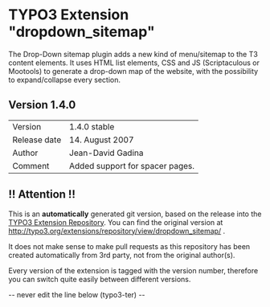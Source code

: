 # TYPO3 Extension "dropdown_sitemap"
The Drop-Down sitemap plugin adds a new kind of menu/sitemap to the T3 content elements. It uses HTML list elements, CSS and JS (Scriptaculous or Mootools) to generate a drop-down map of the website, with the possibility to expand/collapse every section.

## Version 1.4.0




<table>
	<tr><td>Version</td><td>1.4.0 stable</td></tr>
	<tr><td>Release date</td><td>14. August 2007</td></tr>
	<tr><td>Author</td><td>Jean-David Gadina</td></tr>
	<tr><td>Comment</td><td>Added support for spacer pages.</td></tr>
</table>

## !! Attention !!
This is an **automatically** generated git version, based on the release into the [TYPO3 Extension Repository](http://www.typo3.org/extensions/).
You can find the original version at http://typo3.org/extensions/repository/view/dropdown_sitemap/ .

It does not make sense to make pull requests as this repository has been created automatically from 3rd party, not from the original author(s).

Every version of the extension is tagged with the version number, therefore you can switch quite easily between different versions.


-- never edit the line below (typo3-ter) --